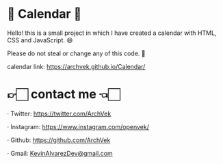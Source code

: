 # 📆 Calendar 📆

Hello! this is a small project in which I have created a calendar with HTML, CSS and JavaScript. 😄

Please do not steal or change any of this code. 🔎

calendar link: https://archvek.github.io/Calendar/

# 👉🏻 contact me 👈🏻

· Twitter: https://twitter.com/ArchVek <br/>

· Instagram: https://www.instagram.com/openvek/ <br/>

· Github: https://github.com/ArchVek <br/>

· Gmail: KevinAlvarezDev@gmail.com <br/>


